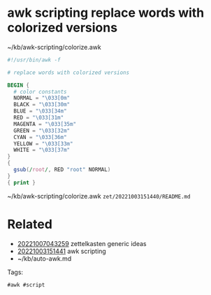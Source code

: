 # awk scripting replace words with colorized versions
~/kb/awk-scripting/colorize.awk
```awk
#!/usr/bin/awk -f

# replace words with colorized versions

BEGIN {
  # color constants
  NORMAL = "\033[0m"
  BLACK = "\033[30m"
  BLUE = "\033[34m"
  RED = "\033[31m"
  MAGENTA = "\033[35m"
  GREEN = "\033[32m"
  CYAN = "\033[36m"
  YELLOW = "\033[33m"
  WHITE = "\033[37m"
}
{
  gsub(/root/, RED "root" NORMAL)
}
{ print }
```

~/kb/awk-scripting/colorize.awk
` zet/20221003151440/README.md `

# Related

- [20221007043259](/zet/20221007043259/README.md) zettelkasten generic ideas
- [20221003151441](/zet/20221003151441/README.md) awk scripting
- ~/kb/auto-awk.md

Tags:

    #awk #script 
